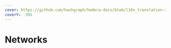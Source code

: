 ```yaml
---
cover: https://github.com/hashgraph/hedera-docs/blob/l10n_translation-staging/es/es/.gitbook/assets/Hero-Desktop-NetworkExplorers_2022-12-07-020704_ehza.webp
coverY: -391
---
```


# Networks
